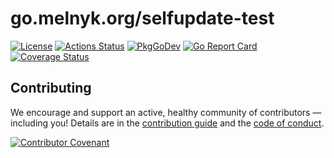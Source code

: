 # go.melnyk.org/selfupdate-test
[![License][license-img]][license] [![Actions Status][action-img]][action] [![PkgGoDev][pkggodev-img]][pkggodev] [![Go Report Card][goreport-img]][goreport] [![Coverage Status][codecov-img]][codecov]


## Contributing
We encourage and support an active, healthy community of contributors &mdash;
including you! Details are in the [contribution guide](CONTRIBUTING.md) and
the [code of conduct](CODE_OF_CONDUCT.md).

[![Contributor Covenant][covenant-img]](CODE_OF_CONDUCT.md)

[covenant-img]: https://img.shields.io/badge/contributor%20covenant-v1.4%20adopted-ff69b4.svg
[license-img]: https://img.shields.io/badge/license-MIT-blue.svg
[license]: LICENSE
[action-img]: ../../workflows/Test/badge.svg
[action]: ../../actions
[goreport-img]: https://goreportcard.com/badge/go.melnyk.org/selfupdate-test
[goreport]: https://goreportcard.com/report/go.melnyk.org/selfupdate-test
[codecov-img]: https://codecov.io/gh/<path>/branch/master/graph/badge.svg
[codecov]: https://codecov.io/gh/<path>
[pkggodev-img]: https://pkg.go.dev/badge/go.melnyk.org/selfupdate-test
[pkggodev]: https://pkg.go.dev/go.melnyk.org/selfupdate-test
